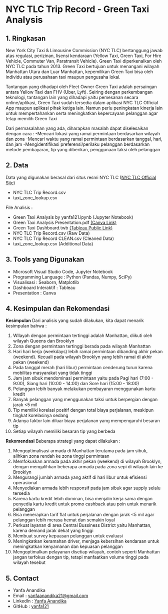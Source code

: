 # NYC TLC Trip Record - Green Taxi Analysis

## **1. Ringkasan**

New York City Taxi & Limousine Commission (NYC TLC) bertanggung jawab atas regulasi, perizinan, lisensi kendaraan (Yellow Taxi, Green Taxi, For Hire Vehicle, Commuter Van, Paratransit Vehicle). Green Taxi diperkenalkan oleh NYC TLC pada tahun 2013. Green Taxi bertujuan untuk menangani wilayah Manhattan Utara dan Luar Manhattan, kepemilikan Green Taxi bisa oleh individu atau perusahaan taxi maupun pengusaha lokal.

Tantangan yang dihadapi oleh Fleet Owner Green Taxi adalah persaingan antara Yellow Taxi dan FHV (Uber, Lyft). Seiring dengan perkembangan teknologi, tantangan lain yang dihadapi yaitu pemesanan secara online/aplikasi, Green Taxi sudah tersedia dalam aplikasi NYC TLC Official App maupun aplikasi pihak ketiga lain. Namun perlu peningkatan kinerja lain untuk mempertahankan serta meningkatkan kepercayaan pelanggan agar tetap memilih Green Taxi

Dari permasalahan yang ada, diharapkan masalah dapat diselesaikan dengan cara :
-Mencari lokasi yang ramai permintaan berdasarkan wilayah dan zona
-Mencari waktu yang ramai permintaan berdasarkan tanggal, hari, dan jam
-Mengidentifikasi preferensi/perilaku pelanggan berdasarkan metode pembayaran, tip yang diberikan, penggunaan taksi oleh pelanggan


## **2. Data**
Data yang digunakan berasal dari situs resmi NYC TLC ([NYC TLC Official Site](https://www.nyc.gov/site/tlc/about/tlc-trip-record-data.page))
- NYC TLC Trip Record.csv
- taxi_zone_lookup.csv

File Analisis :
- Green Taxi Analysis by yanfa121.ipynb (Jupyter Notebook)
- Green Taxi Analysis Presentation.pdf [(Canva Link)](https://www.canva.com/design/DAGwJ9FM9Mw/lrjL-3ozm90E-16t0Y02VA/edit?utm_content=DAGwJ9FM9Mw&utm_campaign=designshare&utm_medium=link2&utm_source=sharebutton)
- Green Taxi Dashboard.twb [(Tableau Public Link)](https://public.tableau.com/views/GreenTaxiDashboard_17555258827810/NYC?:language=en-US&:sid=&:redirect=auth&:display_count=n&:origin=viz_share_link)
- NYC TLC Trip Record.csv (Raw Data)
- NYC TLC Trip Record CLEAN.csv (Cleaned Data)
- taxi_zone_lookup.csv (Additional Data)

## **3. Tools yang Digunakan**
- Microsoft Visual Studio Code, Jupyter Notebook
- Programming Language : Python (Pandas, Numpy, SciPy)
- Visualisasi : Seaborn, Matplotlib
- Dashboard Interaktif : Tableau
- Presentation : Canva


## **4. Kesimpulan dan Rekomendasi**
**Kesimpulan**
Dari analisis yang sudah dilakukan, kita dapat menarik kesimpulan bahwa :
1. WIlayah dengan permintaan tertinggi adalah Manhattan, diikuti oleh wilayah Queens dan Brooklyn
2. Zona dengan permintaan tertinggi berada pada wilayah Manhattan
3. Hari hari kerja (weekdays) lebih ramai permintaan dibanding akhir pekan (weekend). Kecuali pada wilayah Brooklyn yang lebih ramai di akhir pekan (weekend)
4. Pada tanggal merah (hari libur) permintaan cenderung turun karena mobilitas masyarakat yang tidak tinggi
5. Jam jam sibuk mendominasi permintaan yaitu pada Pagi hari (7:00 - 9:00), Siang hari (10:00 - 14:00) dan Sore hari (15:00 - 18:00)
6. Pelanggan lebih banyak melakukan pembayaran menggunakan kartu kredit
7. Banyak pelanggan yang menggunakan taksi untuk berpergian dengan jarak <5 mil
8. Tip memiliki korelasi positif dengan total biaya perjalanan, meskipun tingkat korelasinya sedang
9. Adanya faktor lain diluar biaya perjalanan yang mempengaruhi besaran tip
10. Setiap wilayah memiliki besaran tip yang berbeda

**Rekomendasi**
Beberapa strategi yang dapat dilakukan :
1. Mengoptimalisasi armada di Manhattan terutama pada jam sibuk, alihkan zona rendah ke zona tinggi permintaan
2. Memfokuskan armada pada akhir pekan (weekend) di wilayah Brooklyn, dengan mengalihkan beberapa armada pada zona sepi di wilayah lain ke Brooklyn
3. Mengurangi jumlah armada yang aktif di hari libur untuk efisiensi operasional
4. Menyediakan armada lebih responsif pada jam sibuk agar supply selalu tersedia
5. Karena kartu kredit lebih dominan, bisa menjalin kerja sama dengan penyedia kartu kredit untuk promo cashback atau poin untuk menarik pelanggan
6. Bisa menerapkan tarif flat untuk perjalanan dengan jarak <5 mil agar pelanggan lebih merasa hemat dan semakin loyal
7. Perkuat layanan di area Central Bussiness District yaitu Manhattan, karena demand jarak dekat yang tinggi
8. Membuat survey kepuasan pelanggan untuk evaluasi
9. Meningkatkan keramahan driver, menjaga kebersihan kendaraan untuk meningkatkan kenyamanan dan kepuasan pelanggan
10. Mengoptimalkan pelayanan disetiap wilayah, contoh seperti Manhattan jangan terfokus dengan tip, tetapi manfaatkan volume tinggi pada wilayah tesebut


## **5. Contact**
- Yanfa Anandika
- Email : yanfaanandika21@gmail.com
- LinkedIn : [Yanfa Anandika](https://www.linkedin.com/in/yanfa-anandika-a663bb170/)
- GitHub : [yanfa121](https://github.com/yanfa121)
